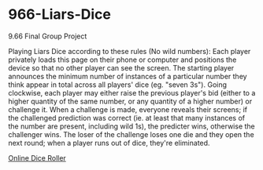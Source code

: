 # 966-Liars-Dice
9.66 Final Group Project


Playing Liars Dice according to these rules (No wild numbers):
Each player privately loads this page on their phone or computer and positions the device so that no other player can see the screen. The starting player announces the minimum number of instances of a particular number they think appear in total across all players' dice (eg. "seven 3s"). Going clockwise, each player may either raise the previous player's bid (either to a higher quantity of the same number, or any quantity of a higher number) or challenge it. When a challenge is made, everyone reveals their screens; if the challenged prediction was correct (ie. at least that many instances of the number are present, including wild 1s), the predicter wins, otherwise the challenger wins. The loser of the challenge loses one die and they open the next round; when a player runs out of dice, they're eliminated.


[Online Dice Roller](https://kevan.org/games/liarsdice?size=150&dice=5)